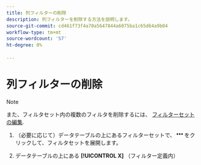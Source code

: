 ```yaml
---
title: 列フィルターの削除
description: 列フィルターを削除する方法を説明します。
source-git-commit: cd461f73f4a70a5647844a6075ba1c65d64a9b04
workflow-type: tm+mt
source-wordcount: '57'
ht-degree: 0%

---
```


# 列フィルターの削除

>[!NOTE]
>
>また、フィルタセット内の複数のフィルタを削除するには、 [フィルターセットの編集](/help/search-social-commerce/common-tasks/data-views/ad-hoc-settings/column-filter-edit.md).

1. （必要に応じて）データテーブルの上にあるフィルターセットで、 ![詳細](/help/search-social-commerce/assets/more-filters.png "詳細") をクリックして、フィルタセットを展開します。

1. データテーブルの上にある **[!UICONTROL X]** （フィルター定義内）
